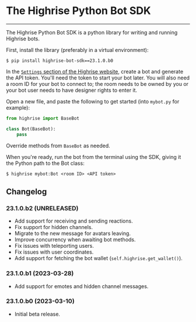 # The Highrise Python Bot SDK

---

The Highrise Python Bot SDK is a python library for writing and running Highrise bots.

First, install the library (preferably in a virtual environment):

```shell
$ pip install highrise-bot-sdk==23.1.0.b0
```

In the [`Settings` section of the Highrise website](https://highrise.game/account/settings), create a bot and generate the API token. You'll need the token to start your bot later.
You will also need a room ID for your bot to connect to; the room needs to be owned by you or your bot user needs to have designer rights to enter it.

Open a new file, and paste the following to get started (into `mybot.py` for example):

```python
from highrise import BaseBot

class Bot(BaseBot):
    pass
```

Override methods from `BaseBot` as needed.

When you're ready, run the bot from the terminal using the SDK, giving it the Python path to the Bot class:

```
$ highrise mybot:Bot <room ID> <API token>
```

## Changelog

### 23.1.0.b2 (UNRELEASED)

- Add support for receiving and sending reactions.
- Fix support for hidden channels.
- Migrate to the new message for avatars leaving.
- Improve concurrency when awaiting bot methods.
- Fix issues with teleporting users.
- Fix issues with user coordinates.
- Add support for fetching the bot wallet (`self.highrise.get_wallet()`).

### 23.1.0.b1 (2023-03-28)

- Add support for emotes and hidden channel messages.

### 23.1.0.b0 (2023-03-10)

- Initial beta release.
